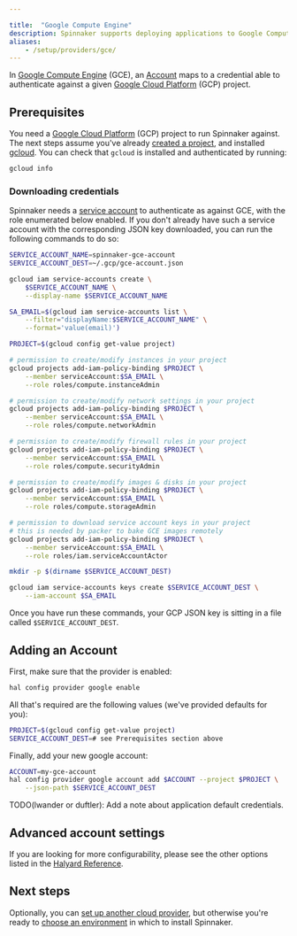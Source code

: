```yaml
---

title:  "Google Compute Engine"
description: Spinnaker supports deploying applications to Google Compute Engine (GCE).
aliases: 
    - /setup/providers/gce/
---
```




In [Google Compute Engine](https://cloud.google.com/compute)
(GCE), an [Account](/docs/concepts/providers/#accounts) maps to a credential able
to authenticate against a given [Google Cloud
Platform](https://cloud.google.com/) (GCP) project.

## Prerequisites

You need a [Google Cloud Platform](https://cloud.google.com/)
(GCP) project to run Spinnaker against. The next steps assume you've already
[created a
project](https://cloud.google.com/resource-manager/docs/creating-managing-projects),
and installed [gcloud](https://cloud.google.com/sdk/downloads).
You can check that `gcloud` is installed and authenticated by running:

```bash
gcloud info
```

### Downloading credentials

Spinnaker needs a [service
account](https://cloud.google.com/compute/docs/access/service-accounts)
to authenticate as against GCE, with the role enumerated below enabled. If
you don't already have such a service account with the corresponding JSON key
downloaded, you can run the following commands to do so:

```bash
SERVICE_ACCOUNT_NAME=spinnaker-gce-account
SERVICE_ACCOUNT_DEST=~/.gcp/gce-account.json

gcloud iam service-accounts create \
    $SERVICE_ACCOUNT_NAME \
    --display-name $SERVICE_ACCOUNT_NAME

SA_EMAIL=$(gcloud iam service-accounts list \
    --filter="displayName:$SERVICE_ACCOUNT_NAME" \
    --format='value(email)')

PROJECT=$(gcloud config get-value project)

# permission to create/modify instances in your project
gcloud projects add-iam-policy-binding $PROJECT \
    --member serviceAccount:$SA_EMAIL \
    --role roles/compute.instanceAdmin

# permission to create/modify network settings in your project
gcloud projects add-iam-policy-binding $PROJECT \
    --member serviceAccount:$SA_EMAIL \
    --role roles/compute.networkAdmin

# permission to create/modify firewall rules in your project
gcloud projects add-iam-policy-binding $PROJECT \
    --member serviceAccount:$SA_EMAIL \
    --role roles/compute.securityAdmin

# permission to create/modify images & disks in your project
gcloud projects add-iam-policy-binding $PROJECT \
    --member serviceAccount:$SA_EMAIL \
    --role roles/compute.storageAdmin

# permission to download service account keys in your project
# this is needed by packer to bake GCE images remotely
gcloud projects add-iam-policy-binding $PROJECT \
    --member serviceAccount:$SA_EMAIL \
    --role roles/iam.serviceAccountActor

mkdir -p $(dirname $SERVICE_ACCOUNT_DEST)

gcloud iam service-accounts keys create $SERVICE_ACCOUNT_DEST \
    --iam-account $SA_EMAIL
```

Once you have run these commands, your GCP JSON key is sitting in a file
called `$SERVICE_ACCOUNT_DEST`.

## Adding an Account

First, make sure that the provider is enabled:

```bash
hal config provider google enable
```

All that's required are the following values (we've provided defaults for you):

```bash
PROJECT=$(gcloud config get-value project)
SERVICE_ACCOUNT_DEST=# see Prerequisites section above
```

Finally, add your new google account:

```bash
ACCOUNT=my-gce-account
hal config provider google account add $ACCOUNT --project $PROJECT \
    --json-path $SERVICE_ACCOUNT_DEST
```

TODO(lwander or duftler): Add a note about application default credentials.

## Advanced account settings

If you are looking for more configurability, please see the other options
listed in the [Halyard
Reference](/docs/reference/halyard/commands#hal-config-provider-google-account-add).

## Next steps

Optionally, you can [set up another cloud provider](/docs/setup/install/providers/),
but otherwise you're ready to [choose an environment](/docs/setup/install/environment/)
in which to install Spinnaker.
